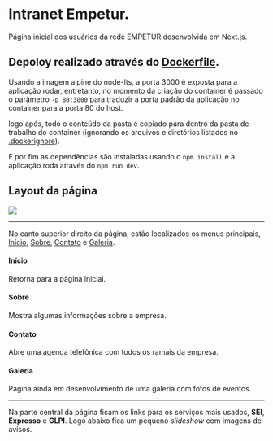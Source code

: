 # Intranet Empetur.

Página inicial dos usuários da rede EMPETUR desenvolvida em Next.js.

## Depoloy realizado através do [Dockerfile](./Dockerfile).

Usando a imagem alpine do node-lts, a porta 3000 é exposta para a aplicação rodar, entretanto, no momento da criação do container é passado o parâmetro
```-p 80:3000``` para traduzir a porta padrão da aplicação no container para a porta 80 do host.

logo após, todo o conteúdo da pasta é copiado para dentro da pasta de trabalho do container (ignorando os arquivos e diretórios listados no [.dockerignore](./.dockerginore)).

E por fim as dependências são instaladas usando o ```npm install``` e a aplicação roda através do ```npm run dev```.

## Layout da página

![ ](./public/midia/print.jpg)

---

No canto superior direito da página, estão localizados os menus principais, [Início](#inicio), [Sobre](#sobre), [Contato](#contato) e [Galeria](#galeria).

#### Início

Retorna para a página inicial.

#### Sobre

Mostra algumas informações sobre a empresa.

#### Contato

Abre uma agenda telefônica com todos os ramais da empresa.

#### Galeria

Página ainda em desenvolvimento de uma galeria com fotos de eventos.

---

Na parte central da página ficam os links para os serviços mais usados, **SEI**, **Expresso** e **GLPI**.
Logo abaixo fica um pequeno *slideshow* com imagens de avisos.
